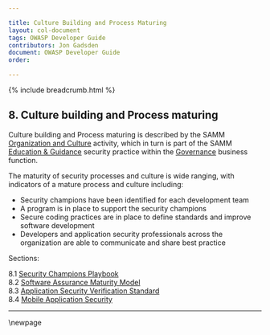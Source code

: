 ```yaml
---

title: Culture Building and Process Maturing
layout: col-document
tags: OWASP Developer Guide
contributors: Jon Gadsden
document: OWASP Developer Guide
order:

---
```


{% include breadcrumb.html %}

## 8. Culture building and Process maturing

Culture building and Process maturing is described by the SAMM [Organization and Culture][sammgegoc] activity,
which in turn is part of the SAMM [Education & Guidance][sammgeg] security practice
within the [Governance][sammg] business function.

The maturity of security processes and culture is wide ranging, with indicators of a mature process and culture including:

* Security champions have been identified for each development team
* A program is in place to support the security champions
* Secure coding practices are in place to define standards and improve software development
* Developers and application security professionals across the organization are able to communicate and share best practice

Sections:

8.1 [Security Champions Playbook](#security-champions-playbook)  
8.2 [Software Assurance Maturity Model](#software-assurance-maturity-model)  
8.3 [Application Security Verification Standard](#application-security-verification-standard)  
8.4 [Mobile Application Security](#mobile-application-security)  

----


[sammg]: https://owaspsamm.org/model/governance/
[sammgeg]: https://owaspsamm.org/model/governance/education-and-guidance/
[sammgegoc]: https://owaspsamm.org/model/governance/education-and-guidance/stream-b/

\newpage

